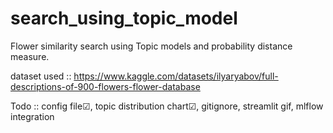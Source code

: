# search_using_topic_model

Flower similarity search using Topic models and probability distance measure.


dataset used :: https://www.kaggle.com/datasets/ilyaryabov/full-descriptions-of-900-flowers-flower-database

Todo :: config file&#9745;, topic distribution chart&#9745;, gitignore, streamlit gif, mlflow integration
